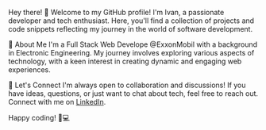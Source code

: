 Hey there! 👋
Welcome to my GitHub profile! I'm Ivan, a passionate developer and tech enthusiast. Here, you'll find a collection of projects and code snippets reflecting my journey in the world of software development.

🚀 About Me
I'm a Full Stack Web Develope @ExxonMobil with a background in Electronic Engineering. My journey involves exploring various aspects of technology, with a keen interest in creating dynamic and engaging web experiences.
<!--
🌐 Projects
Feel free to explore my repositories, where I've shared some of my work. While the projects may vary, my goal is always to learn, create, and contribute to the tech community.
-->
🤝 Let's Connect
I'm always open to collaboration and discussions! If you have ideas, questions, or just want to chat about tech, feel free to reach out. Connect with me on [LinkedIn](https://www.linkedin.com/in/ivan-rubin-dev/).

Happy coding! 🚀💻
<!--
**ivanrubin10/ivanrubin10** is a ✨ _special_ ✨ repository because its `README.md` (this file) appears on your GitHub profile.

Here are some ideas to get you started:

- 🔭 I’m currently working on ...
- 🌱 I’m currently learning ...
- 👯 I’m looking to collaborate on ...
- 🤔 I’m looking for help with ...
- 💬 Ask me about ...
- 📫 How to reach me: ...
- 😄 Pronouns: ...
- ⚡ Fun fact: ...
-->
